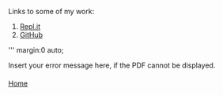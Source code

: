 Links to some of my work:

1. [Repl.it](https://replit.com/@WyattGeorge)
2. [GitHub](https://github.com/wyattg71/)

<div class = "resume">
'''    margin:0 auto;
    <object  width="650" height="500" type="application/pdf" data="Resume_Wyatt_George.pdf?#zoom=85&scrollbar=0&toolbar=0&navpanes=0">
        <p>Insert your error message here, if the PDF cannot be displayed.</p>
    </object>
</div>
<style>
.resume {
    margin: 10px auto 20px;
    display: block;
}
</style>

[Home](/)
